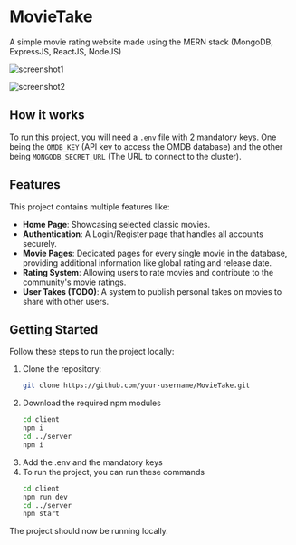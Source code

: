 # MovieTake

A simple movie rating website made using the MERN stack (MongoDB, ExpressJS, ReactJS, NodeJS)

![screenshot1](https://github.com/Nab32/MovieTake/assets/90017423/18eb4963-a248-4a9c-ac05-8a1578dcc293)

![screenshot2](https://github.com/Nab32/MovieTake/assets/90017423/69bca924-eb95-4449-a31d-8de5280b21b7)

## How it works

To run this project, you will need a `.env` file with 2 mandatory keys. One being the `OMDB_KEY` (API key to access the OMDB database) and the other being `MONGODB_SECRET_URL` (The URL to connect to the cluster).

## Features

This project contains multiple features like:

* **Home Page**: Showcasing selected classic movies.
* **Authentication**: A Login/Register page that handles all accounts securely.
* **Movie Pages**: Dedicated pages for every single movie in the database, providing additional information like global rating and release date.
* **Rating System**: Allowing users to rate movies and contribute to the community's movie ratings.
* **User Takes (TODO)**: A system to publish personal takes on movies to share with other users.

## Getting Started

Follow these steps to run the project locally:

1. Clone the repository:
   ```bash
   git clone https://github.com/your-username/MovieTake.git
2. Download the required npm modules
   ```bash
   cd client
   npm i
   cd ../server
   npm i
3. Add the .env and the mandatory keys
4. To run the project, you can run these commands
   ```bash
   cd client
   npm run dev
   cd ../server
   npm start
The project should now be running locally.

